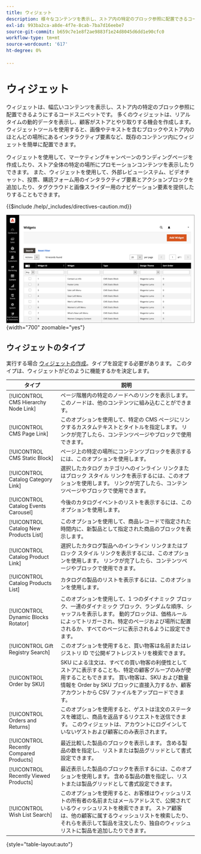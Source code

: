 ```yaml
---
title: ウィジェット
description: 様々なコンテンツを表示し、ストア内の特定のブロック参照に配置できるコードのスニペットを提供するウィジェットについて説明します。
exl-id: 993ba2ca-a8de-4f7e-8cab-7ba7d16eebe7
source-git-commit: b659c7e1e8f2ae9883f1e24d8045d6dd1e90cfc0
workflow-type: tm+mt
source-wordcount: '617'
ht-degree: 0%

---
```


# ウィジェット

ウィジェットは、幅広いコンテンツを表示し、ストア内の特定のブロック参照に配置できるようにするコードスニペットです。 多くのウィジェットは、リアルタイムの動的データを表示し、顧客がストアとやり取りする機会を作成します。 ウィジェットツールを使用すると、画像やテキストを含むブロックやストア内のほとんどの場所にあるインタラクティブ要素など、既存のコンテンツ内にウィジェットを簡単に配置できます。

ウィジェットを使用して、マーケティングキャンペーンのランディングページを作成したり、ストア全体の特定の場所にプロモーションコンテンツを表示したりできます。 また、ウィジェットを使用して、外部レビューシステム、ビデオチャット、投票、購読フォーム用のインタラクティブ要素とアクションブロックを追加したり、タグクラウドと画像スライダー用のナビゲーション要素を提供したりすることもできます。

{{$include /help/_includes/directives-caution.md}}

![新しい製品リストウィジェット](./assets/storefront-home-page-new-products.png){width="700" zoomable="yes"}

## ウィジェットのタイプ

実行する場合 [ウィジェットの作成](widget-create.md)。タイプを設定する必要があります。 このタイプは、ウィジェットがどのように機能するかを決定します。

| タイプ | 説明 |
|--- |--- |
| [!UICONTROL CMS Hierarchy Node Link] | ページ階層内の特定のノードへのリンクを表示します。このノードは、他のコンテンツに組み込むことができます。 |
| [!UICONTROL CMS Page Link] | このオプションを使用して、特定の CMS ページにリンクするカスタムテキストとタイトルを指定します。 リンクが完了したら、コンテンツページやブロックで使用できます。 |
| [!UICONTROL CMS Static Block] | ページ上の特定の場所にコンテンツブロックを表示するには、このオプションを使用します。 |
| [!UICONTROL Catalog Category Link] | 選択したカタログ カテゴリへのインライン リンクまたはブロック スタイル リンクを表示するには、このオプションを使用します。 リンクが完了したら、コンテンツページやブロックで使用できます。 |
| [!UICONTROL Catalog Events Carousel] | 今後のカタログイベントのリストを表示するには、このオプションを使用します。 |
| [!UICONTROL Catalog New Products List] | このオプションを使用して、商品レコードで指定された時間内に、新製品として指定された商品のブロックを表示します。 |
| [!UICONTROL Catalog Product Link] | 選択したカタログ製品へのインライン リンクまたはブロック スタイル リンクを表示するには、このオプションを使用します。 リンクが完了したら、コンテンツページやブロックで使用できます。 |
| [!UICONTROL Catalog Products List] | カタログの製品のリストを表示するには、このオプションを使用します。 |
| [!UICONTROL Dynamic Blocks Rotator] | このオプションを使用して、1 つのダイナミック ブロック、一連のダイナミック ブロック、ランダムな順序、シャッフルを表示します。 動的ブロックは、価格ルールによってトリガーされ、特定のページおよび場所に配置されるか、すべてのページに表示されるように設定できます。 |
| [!UICONTROL Gift Registry Search] | このオプションを使用すると、買い物客は名前またはレジストリ ID で公開ギフトレジストリを検索できます。 |
| [!UICONTROL Order by SKU] | SKU による注文は、すべての買い物客の利便性としてストアに表示することも、特定の顧客グループのみが使用することもできます。 買い物客は、SKU および数量情報を Order by SKU ブロックに直接入力するか、顧客アカウントから CSV ファイルをアップロードできます。 |
| [!UICONTROL Orders and Returns] | このオプションを使用すると、ゲストは注文のステータスを確認し、商品を返品するリクエストを送信できます。 このウィジェットは、アカウントにログインしていないゲストおよび顧客にのみ表示されます。 |
| [!UICONTROL Recently Compared Products] | 最近比較した製品のブロックを表示します。 含める製品の数を指定し、リストまたは製品グリッドとして書式設定できます。 |
| [!UICONTROL Recently Viewed Products] | 最近表示した製品のブロックを表示するには、このオプションを使用します。 含める製品の数を指定し、リストまたは製品グリッドとして書式設定できます。 |
| [!UICONTROL Wish List Search] | このオプションを使用すると、お客様はウィッシュリストの所有者の名前またはメールアドレスで、公開されているウィッシュリストを検索できます。 ストア顧客は、他の顧客に属するウィッシュリストを検索したり、それらを表示して製品を注文したり、独自のウィッシュリストに製品を追加したりできます。 |

{style="table-layout:auto"}
